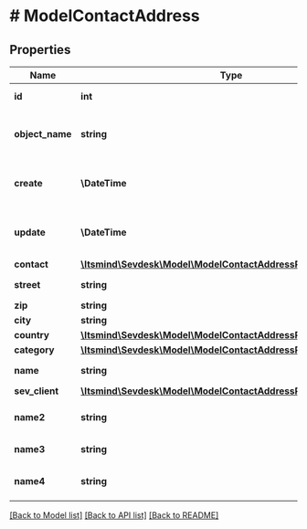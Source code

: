 # # ModelContactAddress

## Properties

Name | Type | Description | Notes
------------ | ------------- | ------------- | -------------
**id** | **int** | The contact address id | [optional] [readonly]
**object_name** | **string** | The contact address object name | [optional] [readonly] [default to 'ContactAddress']
**create** | **\DateTime** | Date of contact address creation | [optional] [readonly]
**update** | **\DateTime** | Date of last contact address update | [optional] [readonly]
**contact** | [**\Itsmind\Sevdesk\Model\ModelContactAddressResponseContact**](ModelContactAddressResponseContact.md) |  |
**street** | **string** | Street name | [optional]
**zip** | **string** | Zib code | [optional]
**city** | **string** | City name | [optional]
**country** | [**\Itsmind\Sevdesk\Model\ModelContactAddressResponseCountry**](ModelContactAddressResponseCountry.md) |  |
**category** | [**\Itsmind\Sevdesk\Model\ModelContactAddressResponseCategory**](ModelContactAddressResponseCategory.md) |  | [optional]
**name** | **string** | Name in address | [optional]
**sev_client** | [**\Itsmind\Sevdesk\Model\ModelContactAddressResponseSevClient**](ModelContactAddressResponseSevClient.md) |  | [optional]
**name2** | **string** | Second name in address | [optional]
**name3** | **string** | Third name in address | [optional]
**name4** | **string** | Fourth name in address | [optional]

[[Back to Model list]](../../README.md#models) [[Back to API list]](../../README.md#endpoints) [[Back to README]](../../README.md)

